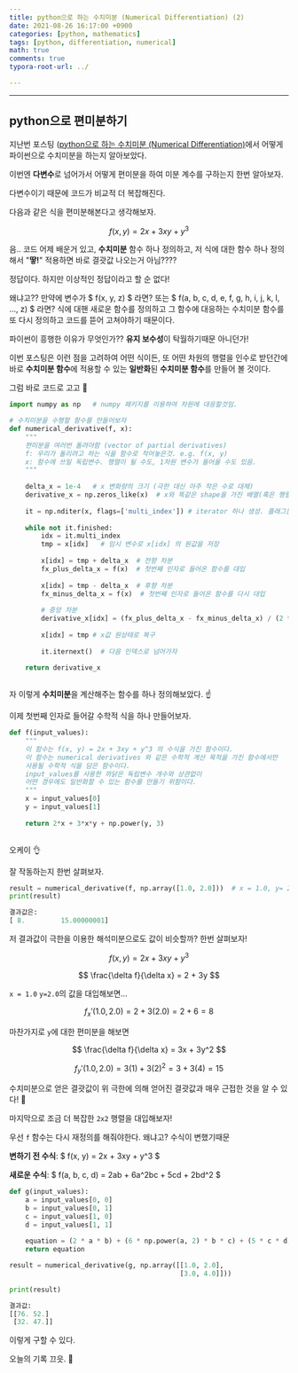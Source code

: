 ```yaml
---
title: python으로 하는 수치미분 (Numerical Differentiation) (2)
date: 2021-08-26 16:17:00 +0900
categories: [python, mathematics]
tags: [python, differentiation, numerical] 
math: true
comments: true
typora-root-url: ../

---
```


---

## python으로 편미분하기

지난번 포스팅 ([python으로 하는 수치미분 (Numerical Differentiation)](https://rphabet.github.io/posts/numerical_differentiation/)에서 어떻게 파이썬으로 수치미분을 하는지 알아보았다.

이번엔 **다변수**로 넘어가서 어떻게 편미분을 하여 미분 계수를 구하는지 한번 알아보자.

다변수이기 때문에 코드가 비교적 더 복잡해진다.

다음과 같은 식을 편미분해본다고 생각해보자.

$$ f(x, y) = 2x + 3xy + y^3 $$ 

음.. 코드 어제 배운거 있고, 
**수치미분** 함수 하나 정의하고, 
저 식에 대한 함수 하나 정의해서  "**땋!**" 적용하면 바로 결괏값 나오는거 아님????

정답이다. 
하지만 이상적인 정답이라고 할 순 없다!

왜냐고?? 만약에 변수가 $ f(x, y, z) $ 라면? 또는 $ f(a, b, c, d, e, f, g, h, i, j, k, l, ..., z) $ 라면? 
식에 대핸 새로운 함수를 정의하고 그 함수에 대응하는 수치미분 함수를 또 다시 정의하고 코드를 뜯어 고쳐야하기 때문이다.

파이썬이 흥행한 이유가 무엇인가?? **유지 보수성**이 탁월하기때문 아니던가! 

이번 포스팅은 이런 점을 고려하여 어떤 식이든, 또 어떤 차원의 행렬을 인수로 받던간에 바로 **수치미분 함수**에 적용할 수 있는 **일반화**된 **수치미분 함수**를 만들어 볼 것이다.


그럼 바로 코드로 고고 🚀 

```python
import numpy as np   # numpy 패키지를 이용하여 차원에 대응할것임.

# 수치미분을 수행할 함수를 만들어보자
def numerical_derivative(f, x):
    """
    편미분을 여러번 돌려야함 (vector of partial derivatives)
    f: 우리가 돌리려고 하는 식을 함수로 적어놓은것. e.g. f(x, y)
    x: 함수에 쓰일 독립변수. 행렬이 될 수도, 1차원 변수가 들어올 수도 있음.
    """
    
    delta_x = 1e-4   # x 변화량의 크기 (극한 대신 아주 작은 수로 대체)
    derivative_x = np.zeros_like(x)  # x와 똑같은 shape을 가진 배열(혹은 행렬) 생성 (요소값은 0임)
    
    it = np.nditer(x, flags=['multi_index']) # iterator 하나 생성. 플래그는 멀티 인덱스 설정
    
    while not it.finished:
        idx = it.multi_index
        tmp = x[idx]   # 임시 변수로 x[idx] 의 원값을 저장
        
        x[idx] = tmp + delta_x  # 전향 차분
        fx_plus_delta_x = f(x)  # 첫번째 인자로 들어온 함수를 대입
        
        x[idx] = tmp - delta_x  # 후향 차분
        fx_minus_delta_x = f(x)  # 첫번째 인자로 들어온 함수를 다시 대입
        
        # 중앙 차분
        derivative_x[idx] = (fx_plus_delta_x - fx_minus_delta_x) / (2 * delta_x)
        
        x[idx] = tmp # x값 원상태로 복구
        
        it.iternext()  # 다음 인덱스로 넘어가자
        
    return derivative_x
    
```

자 이렇게 **수치미분**을 계산해주는 함수를 하나 정의해보았다. ☝️ 

이제 첫번째 인자로 들어갈 수학적 식을 하나 만들어보자. 

```python
def f(input_values):
    """
    이 함수는 f(x, y) = 2x + 3xy + y^3 의 수식을 가진 함수이다.
    이 함수는 numerical derivatives 와 같은 수학적 계산 목적을 가진 함수에서만 
    사용될 수학적 식을 담은 함수이다.
    input_values를 사용한 까닭은 독립변수 개수와 상관없이
    어떤 경우에도 일반화할 수 있는 함수를 만들기 위함이다.
    """
    x = input_values[0]
    y = input_values[1]
    
    return 2*x + 3*x*y + np.power(y, 3)
    
```

오케이 👌 

잘 작동하는지 한번 살펴보자.

```python
result = numerical_derivative(f, np.array([1.0, 2.0]))  # x = 1.0, y= 2.0 의 값을 갖고 있음
print(result)
```

```python
결과값은:
[ 8.         15.00000001]
```

저 결과값이 극한을 이용한 해석미분으로도 값이 비슷할까? 한번 살펴보자!

$$ f(x, y) = 2x + 3xy + y^3 $$

$$ \frac{\delta f}{\delta x} =  2 + 3y $$

`x = 1.0` `y=2.0`의 값을 대입해보면... 

$$ f_{x}'(1.0, 2.0) = 2 + 3(2.0) = 2 + 6 = 8 $$ 

마찬가지로 `y`에 대한 편미분을 해보면

$$ \frac{\delta f}{\delta x} = 3x + 3y^2 $$

$$ f_{y}'(1.0, 2.0) = 3(1) + 3(2)^2 = 3 + 3(4) = 15 $$

수치미분으로 얻은 결괏값이 위 극한에 의해 얻어진 결괏값과 매우 근접한 것을 알 수 있다! 💃 



마지막으로 조금 더 복잡한 `2x2` 행렬을 대입해보자!

우선 `f` 함수는 다시 재정의를 해줘야한다. 왜냐고? 수식이 변했기때문

**변하기 전 수식**: $ f(x, y) = 2x + 3xy + y^3 $

**새로운 수식**: $ f(a, b, c, d) = 2ab + 6a^2bc + 5cd + 2bd^2 $

```python
def g(input_values):
    a = input_values[0, 0]
    b = input_values[0, 1]
    c = input_values[1, 0]
    d = input_values[1, 1]
    
    equation = (2 * a * b) + (6 * np.power(a, 2) * b * c) + (5 * c * d) + (2 * b * np.power(d, 2))
    return equation
```

```python
result = numerical_derivative(g, np.array([[1.0, 2.0],
                                           [3.0, 4.0]]))

print(result)
```

```python
결과값: 
[[76. 52.]
 [32. 47.]]
```

이렇게 구할 수 있다. 



오늘의 기록 끄읏. 👋 
